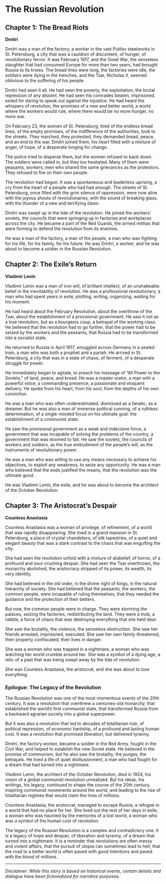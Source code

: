 
# The Russian Revolution

## Chapter 1: The Bread Riots

**Dmitri**

Dmitri was a man of the factory, a worker in the vast Putilov steelworks in St. Petersburg, a city that was a cauldron of discontent, of hunger, of revolutionary fervor. It was February 1917, and the Great War, the senseless slaughter that had consumed Europe for more than two years, had brought Russia to its knees. The bread lines were long, the factories were idle, the soldiers were dying in the trenches, and the Tsar, Nicholas II, seemed oblivious to the suffering of his people.

Dmitri had seen it all. He had seen the poverty, the exploitation, the brutal repression of any dissent. He had seen his comrades beaten, imprisoned, exiled for daring to speak out against the injustice. He had heard the whispers of revolution, the promises of a new and better world, a world where the workers would rule, where there would be no more hunger, no more war.

On February 23, the women of St. Petersburg, tired of the endless bread lines, of the empty promises, of the indifference of the authorities, took to the streets. They marched, they protested, they demanded bread, peace, and an end to the war. Dmitri joined them, his heart filled with a mixture of anger, of hope, of a desperate longing for change.

The police tried to disperse them, but the women refused to back down. The soldiers were called in, but they too hesitated. Many of them were peasants, workers, men who shared the same grievances as the protestors. They refused to fire on their own people.

The revolution had begun. It was a spontaneous and leaderless uprising, a cry from the heart of a people who had had enough. The streets of St. Petersburg, once filled with the grim silence of oppression, were now alive with the joyous shouts of revolutionaries, with the sound of breaking glass, with the thunder of a new and terrifying dawn.

Dmitri was swept up in the tide of the revolution. He joined the workers’ soviets, the councils that were springing up in factories and workplaces across the city. He became a part of the Red Guards, the armed militias that were forming to defend the revolution from its enemies.

He was a man of the factory, a man of the people, a man who was fighting for his life, for his family, for his future. He was Dmitri, a worker, and he was about to become a soldier in the Russian Revolution.

## Chapter 2: The Exile’s Return

**Vladimir Lenin**

Vladimir Lenin was a man of iron will, of brilliant intellect, of an unshakeable belief in the inevitability of revolution. He was a professional revolutionary, a man who had spent years in exile, plotting, writing, organizing, waiting for his moment.

He had heard about the February Revolution, about the overthrow of the Tsar, about the establishment of a provisional government. He saw it not as a true revolution, but as a bourgeois coup, a betrayal of the working class. He believed that the revolution had to go further, that the power had to be seized by the workers and the peasants, that Russia had to be transformed into a socialist state.

He returned to Russia in April 1917, smuggled across Germany in a sealed train, a man who was both a prophet and a pariah. He arrived in St. Petersburg, a city that was in a state of chaos, of ferment, of a desperate struggle for power.

He immediately began to agitate, to preach his message of “All Power to the Soviets,” of land, peace, and bread. He was a master orator, a man with a powerful voice, a commanding presence, a passionate and eloquent delivery. He spoke from his heart, from his soul, from the depths of his own conviction.

He was a man who was often underestimated, dismissed as a fanatic, as a dreamer. But he was also a man of immense political cunning, of a ruthless determination, of a single-minded focus on his ultimate goal: the establishment of a communist state.

He saw the provisional government as a weak and indecisive force, a government that was incapable of solving the problems of the country, a government that was doomed to fail. He saw the soviets, the councils of workers and soldiers, as the true embodiment of the people’s will, as the instruments of revolutionary power.

He was a man who was willing to use any means necessary to achieve his objectives, to exploit any weakness, to seize any opportunity. He was a man who believed that the ends justified the means, that the revolution was the ultimate good.

He was Vladimir Lenin, the exile, and he was about to become the architect of the October Revolution.

## Chapter 3: The Aristocrat’s Despair

**Countess Anastasia**

Countess Anastasia was a woman of privilege, of refinement, of a world that was rapidly disappearing. She lived in a grand mansion in St. Petersburg, a place of crystal chandeliers, of silk tapestries, of a quiet and elegant beauty that was a stark contrast to the chaos that was engulfing the city.

She had seen the revolution unfold with a mixture of disbelief, of horror, of a profound and soul-crushing despair. She had seen the Tsar overthrown, the monarchy abolished, the aristocracy stripped of its power, its wealth, its very identity.

She had believed in the old order, in the divine right of kings, in the natural hierarchy of society. She had believed that the peasants, the workers, the common people, were incapable of ruling themselves, that they needed the guidance and the protection of their betters.

But now, the common people were in charge. They were storming the palaces, seizing the factories, redistributing the land. They were a mob, a rabble, a force of chaos that was destroying everything that she held dear.

She saw the brutality, the violence, the senseless destruction. She saw her friends arrested, imprisoned, executed. She saw her own family threatened, their property confiscated, their lives in danger.

She was a woman who was trapped in a nightmare, a woman who was watching her world crumble around her. She was a symbol of a dying age, a relic of a past that was being swept away by the tide of revolution.

She was Countess Anastasia, the aristocrat, and she was about to lose everything.

### Epilogue: The Legacy of the Revolution

The Russian Revolution was one of the most momentous events of the 20th century. It was a revolution that overthrew a centuries-old monarchy, that established the world’s first communist state, that transformed Russia from a backward agrarian society into a global superpower.

But it was also a revolution that led to decades of totalitarian rule, of political repression, of economic hardship, of a profound and lasting human cost. It was a revolution that promised liberation, but delivered tyranny.

Dmitri, the factory worker, became a soldier in the Red Army, fought in the Civil War, and helped to establish the new Soviet state. He believed in the promise of communism, but he also saw the brutality, the purges, the betrayals. He lived a life of quiet disillusionment, a man who had fought for a dream that had turned into a nightmare.

Vladimir Lenin, the architect of the October Revolution, died in 1924, his vision of a global communist revolution unrealized. But his ideas, his writings, his legacy, continued to shape the course of the 20th century, inspiring communist movements around the world, and leading to the rise of totalitarian regimes that would claim the lives of millions.

Countess Anastasia, the aristocrat, managed to escape Russia, a refugee in a world that had no place for her. She lived out the rest of her days in exile, a woman who was haunted by the memories of a lost world, a woman who was a symbol of the human cost of revolution.

The legacy of the Russian Revolution is a complex and contradictory one. It is a legacy of hope and despair, of liberation and tyranny, of a dream that turned into a nightmare. It is a reminder that revolutions are often messy and violent affairs, that the pursuit of utopia can sometimes lead to hell, that the road to a better world is often paved with good intentions and paved with the blood of millions.

***

*Disclaimer: While this story is based on historical events, certain details and dialogue have been fictionalized for narrative purposes.*